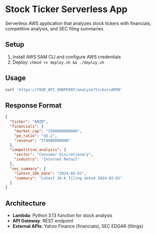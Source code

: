 # Stock Ticker Serverless App

Serverless AWS application that analyzes stock tickers with financials, competitive analysis, and SEC filing summaries.

## Setup

1. Install AWS SAM CLI and configure AWS credentials
2. Deploy: `chmod +x deploy.sh && ./deploy.sh`

## Usage

```bash
curl 'https://YOUR_API_ENDPOINT/analyze?ticker=AMZN'
```

## Response Format

```json
{
  "ticker": "AMZN",
  "financials": {
    "market_cap": "1500000000000",
    "pe_ratio": "45.2",
    "revenue": "574000000000"
  },
  "competitive_analysis": {
    "sector": "Consumer Discretionary",
    "industry": "Internet Retail"
  },
  "sec_summary": {
    "latest_10k_date": "2024-02-01",
    "summary": "Latest 10-K filing dated 2024-02-01"
  }
}
```

## Architecture

- **Lambda**: Python 3.13 function for stock analysis
- **API Gateway**: REST endpoint
- **External APIs**: Yahoo Finance (financials), SEC EDGAR (filings)